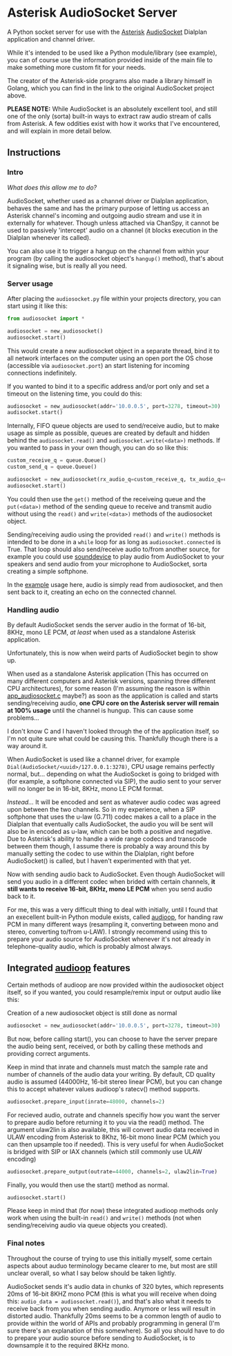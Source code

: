 # Asterisk AudioSocket Server

A Python socket server for use with the [Asterisk](https://github.com/asterisk/asterisk) [AudioSocket](https://github.com/CyCoreSystems/audiosocket) Dialplan application and channel driver.

While it's intended to be used like a Python module/library (see example), you can of course use the information
provided inside of the main file to make something more custom fit for your needs.

The creator of the Asterisk-side programs also made a library himself in Golang, which you
can find in the link to the original AudioSocket project above.


**PLEASE NOTE:** While AudioSocket is an absolutely excellent tool, and still one of the only (sorta) built-in ways to extract
raw audio stream of calls from Asterisk. A few oddities exist with how it works that I've encountered, and will explain in more detail below.


## Instructions

### Intro

*What does this allow me to do?*

AudioSocket, whether used as a channel driver or Dialplan application, behaves the same and has the primary purpose of
letting us access an Asterisk channel's incoming and outgoing audio stream and use it in externally for whatever. Though unless attached via ChanSpy, it cannot be used to passively 'intercept' audio on a channel (it blocks execution in the Dialplan whenever its called).

You can also use it to trigger a hangup on the channel from within your program (by calling the audiosocket object's `hangup()` method), that's about it signaling wise, but is really all you need.


### Server usage

After placing the `audiosocket.py` file within your projects directory, you can start using it like this:

```python
from audiosocket import *

audiosocket = new_audiosocket()
audiosocket.start()
```

This would create a new audiosocket object in a separate thread, bind it to all network interfaces 
on the computer using an open port the OS chose (accessible via `audiosocket.port`) an start listening for incoming connections indefinitely.

If you wanted to bind it to a specific address and/or port only and set a timeout on the listening time, you could do this:

```python
audiosocket = new_audiosocket(addr='10.0.0.5', port=3278, timeout=30)
audisocket.start()
```

Internally, FIFO queue objects are used to send/receive audio, but to make usage as simple as possible, queues are created by default and hidden behind the `audiosocket.read()` and `audiosocket.write(<data>)` methods.
If you wanted to pass in your own though, you can do so like this:

```python
custom_receive_q = queue.Queue()
custom_send_q = queue.Queue()

audiosocket = new_audiosocket(rx_audio_q=custom_receive_q, tx_audio_q=custom_send_q)
audiosocket.start()
```
You could then use the `get()` method of the receiveing queue and the `put(<data>)` method of the sending queue to receive and transmit audio without using the `read()` and `write(<data>)` methods of the audiosocket object.

Sending/receiving audio using the provided `read()` and `write()` methods is intended to be done in a `while` loop for as long as `audiosocket.connected` is True. That loop should also send/receive audio to/from another source, for example
you could use [sounddevice](https://github.com/spatialaudio/python-sounddevice) to play audio from AudioSocket to your speakers and send audio from your microphone to AudioSocket, sorta creating a simple softphone.

In the [example](https://github.com/NormHarrison/audiosocket_server/blob/master/example_application.py) usage here, audio is simply read from audiosocket, and then sent back to it, creating an echo on the connected channel.


### Handling audio

By default AudioSocket sends the server audio in the format of 16-bit, 8KHz, mono LE PCM, *at least* when used
as a standalone Asterisk application.

Unfortunately, this is now when weird parts of AudioSocket begin to show up.

When used as a standalone Asterisk application (This has occurred on many different computers and Asterisk versions, spanning three different CPU architectures), for some reason (I'm assuming the reason is within [app_audiosocket.c](https://github.com/asterisk/asterisk/blob/master/apps/app_audiosocket.c) maybe?)
as soon as the application is called and starts sending/receiving audio, **one CPU core on the Asterisk server will remain at 100% usage** until the channel is hungup. This can cause some problems...

I don't know C and I haven't looked through the of the application itself, so I'm not quite sure what could be causing this. Thankfully though there is a way around it.

When AudioSocket is used like a channel driver, for example `Dial(AudioSocket/<uuid>/127.0.0.1:3278)`, CPU usage remains perfectly normal, but... depending on what the AudioSocket is going to bridged with (for example, a softphone connected via SIP), the audio sent to your server will no longer be in
16-bit, 8KHz, mono LE PCM format.

*Instead...* It will be encoded and sent as whatever audio codec was agreed upon between the two channels. So in my experience, when a SIP softphone that uses the u-law (G.711) codec makes a call to a place in the Dialplan
that eventually calls AudioSocket, the audio you will be sent will also be in encoded as u-law, which can be both a positive and negative. Due to Asterisk's ability to handle a
wide range codecs and transcode between them though, I assume there is probably a way around this by manually setting the codec to use within the Dialplan, right before AudioSocket() is called, but I haven't experimented with that yet.

Now with sending audio back to AudioSocket. Even though AudioSocket will send you audio in a different codec when brided with certain channels, **it still wants to receive
16-bit, 8KHz, mono LE PCM** when you send audio back to it.

For me, this was a very difficult thing to deal with initially, until I found that an execellent built-in Python module exists, called [audioop](https://docs.python.org/3/library/audioop.html), for handing raw PCM in many different ways
(resampling it, converting between mono and stereo, converting to/from u-LAW). I strongly recommend using this to prepare your audio source for AudioSocket whenever it's not already in telephone-quality audio, which is probably almost always.

## Integrated [audioop](https://docs.python.org/3/library/audioop.html) features

Certain methods of audioop are now provided within the audiosocket object itself, so if you wanted, you could resample/remix input or output audio like this:


Creation of a new audiosocket object is still done as normal
```python
audiosocket = new_audiosocket(addr='10.0.0.5', port=3278, timeout=30)
```

But now, before calling start(), you can choose to have the server prepare the audio being sent, received, or both by calling these methods and providing correct arguments.

Keep in mind that inrate and channels must match the sample rate and number of channels of the audio data your writing.
By default, CD quality audio is assumed (44000Hz, 16-bit stereo linear PCM), but you can change this to accept whatever values audioop's ratecv() method supports.
```python
audiosocket.prepare_input(inrate=48000, channels=2)
```

For recieved audio, outrate and channels specifiy how you want the server to prepare audio before
returning it to you via the read() method. The argument ulaw2lin is also available, this will convert audio data received in ULAW encoding from Asterisk
to 8Khz, 16-bit mono linear PCM (which you can then upsample too if needed). This is very useful for when AudioSocket is bridged with SIP or IAX channels (which still commonly use ULAW encoding)
```python
audiosocket.prepare_output(outrate=44000, channels=2, ulaw2lin=True)
```

Finally, you would then use the start() method as normal.
```python
audiosocket.start()
```
Please keep in mind that (for now) these integrated audioop methods only work when using the built-in `read()` and `write()` methods (not when sending/receiving audio via queue objects you created).

### Final notes

Throughout the course of trying to use this initially myself, some certain aspects about auduo terminology became clearer to me, but most are still unclear overall, so what I say below should be taken lightly.

AudioSocket sends it's audio data in chunks of 320 bytes, which represents 20ms of 16-bit 8KHZ mono PCM (this is what you will receive when doing this: `audio_data = audiosocket.read()`), and that's also
what it needs to receive back from you when sending audio. Anymore or less will result in distorted audio. Thankfully 20ms seems to be a common length of audio to provide within the world of APIs and probably programming in general (I'm sure there's an explanation of this somewhere). So all you
should have to do to prepare your audio source before sending to AudioSocket, is to downsample it to the required 8KHz mono.
